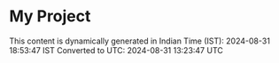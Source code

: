 # My Project

This content is dynamically generated in Indian Time (IST): 2024-08-31 18:53:47 IST
Converted to UTC: 2024-08-31 13:23:47 UTC
